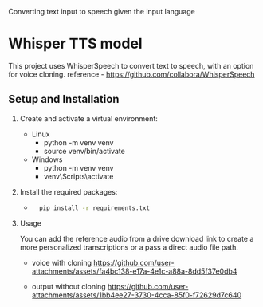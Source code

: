 Converting text input to speech given the input language 
# Whisper TTS model

This project uses WhisperSpeech to convert text to speech, with an option for voice cloning.
reference - https://github.com/collabora/WhisperSpeech

## Setup and Installation

1. Create and activate a virtual environment:
    - Linux
        - python -m venv venv
        - source venv/bin/activate
    - Windows
        - python -m venv venv
        - venv\Scripts\activate

2. Install the required packages:
    - ```bash
        pip install -r requirements.txt
        ```
3.  Usage

    You can add the reference audio from a drive download link to create a more personalized transcriptions or a  pass a direct audio file path.
    - voice with cloning
        https://github.com/user-attachments/assets/fa4bc138-e17a-4e1c-a88a-8dd5f37e0db4


    - output without cloning
        https://github.com/user-attachments/assets/1bb4ee27-3730-4cca-85f0-f72629d7c640


